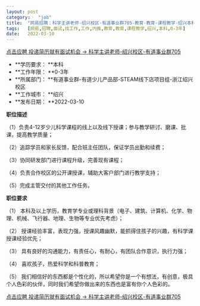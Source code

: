 ```yaml
---
layout:	post
category:	"job"
title:	"网易招聘：科学主讲老师-绍兴校区-有道事业群705-教育-教育-课程教学-绍兴本科0-3年"
tags:	[网易,招聘,面试,找工作,工作,内推,教育,教育,课程教学,绍兴,本科,0-3年]
date:	2022-03-10
---
```


[点击应聘 投递简历就有面试机会 ->  科学主讲老师-绍兴校区-有道事业群705](http://mobile.bole.netease.com/bole/boleDetail?id=38783&employeeId=346f03c3cda5f04c&key=all)



- **学历要求： **本科
- **工作年限： **0-3年
- **所属部门： **有道事业群-有道少儿产品部-STEAM线下店项目组-浙江绍兴校区
- **工作城市： **绍兴
- **发布日期： **2022-03-10



**职位描述**

（1）负责4-12岁少儿科学课程的线上以及线下授课；参与教学研讨、磨课、批课，提高教学质量；

（2）追踪学员和家长反馈，配合班主任团队，保证学员出勤和续费；

（3）协同研发部门进行课程升级，完善现有课程；

（4）负责合作校区的公开课授课，辅助大客户部门进行教学支持；

（5）完成主管交付的其他工作任务。



**职位要求**

（1） 本科及以上学历，教育学专业或理科背景（电子、建筑、计算机、化学、物理、机械、飞行器、地理、生物等专业优先考虑）；

（2） 授课经验丰富，表现力强，授课风趣幽默，能抓得住孩子的兴趣，有科学课授课经验优先；

（3） 具有良好的沟通能力，有责任心，有耐心，有团队合作意识，执行力强；

（4） 喜欢孩子，热爱科学和科普教育；

（5） 我们相信好的东西都是个性化的，所以希望你是一个有想法，有创意，极具个人色彩的伙伴，同时我们希望你做出来的东西也是富有你个人色彩的。



[点击应聘 投递简历就有面试机会 ->  科学主讲老师-绍兴校区-有道事业群705](http://mobile.bole.netease.com/bole/boleDetail?id=38783&employeeId=346f03c3cda5f04c&key=all)